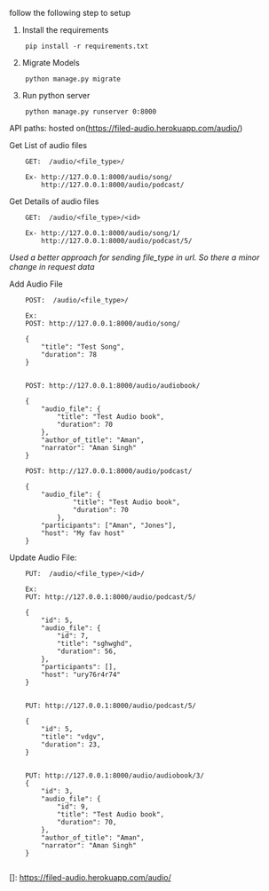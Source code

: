 follow the following step to setup


1. Install the requirements

```
    pip install -r requirements.txt
```


2. Migrate Models
```
    python manage.py migrate
```

3. Run python server
```
    python manage.py runserver 0:8000
```



API paths: hosted on(https://filed-audio.herokuapp.com/audio/)

Get List of audio files

```
    GET:  /audio/<file_type>/

    Ex- http://127.0.0.1:8000/audio/song/
        http://127.0.0.1:8000/audio/podcast/
```


Get Details of audio files

```
    GET:  /audio/<file_type>/<id>

    Ex- http://127.0.0.1:8000/audio/song/1/
        http://127.0.0.1:8000/audio/podcast/5/
```


*Used a better approach for sending file_type in url. So there a minor change in request data*

Add Audio File
```
    POST:  /audio/<file_type>/

    Ex: 
    POST: http://127.0.0.1:8000/audio/song/

    {
        "title": "Test Song",
        "duration": 78
    }

    
    POST: http://127.0.0.1:8000/audio/audiobook/

    {
        "audio_file": {
            "title": "Test Audio book",
            "duration": 70
        },
        "author_of_title": "Aman",
        "narrator": "Aman Singh"
    }

    POST: http://127.0.0.1:8000/audio/podcast/

    {
        "audio_file": {
                "title": "Test Audio book",
                "duration": 70
            },
        "participants": ["Aman", "Jones"],
        "host": "My fav host"
    }
```

Update Audio File:

```
    PUT:  /audio/<file_type>/<id>/

    Ex:
    PUT: http://127.0.0.1:8000/audio/podcast/5/

    {
        "id": 5,
        "audio_file": {
            "id": 7,
            "title": "sghwghd",
            "duration": 56,
        },
        "participants": [],
        "host": "ury76r4r74"
    }


    PUT: http://127.0.0.1:8000/audio/podcast/5/

    {
        "id": 5,
        "title": "vdgv",
        "duration": 23,
    }


    PUT: http://127.0.0.1:8000/audio/audiobook/3/
    {
        "id": 3,
        "audio_file": {
            "id": 9,
            "title": "Test Audio book",
            "duration": 70,
        },
        "author_of_title": "Aman",
        "narrator": "Aman Singh"
    }


```


[]: https://filed-audio.herokuapp.com/audio/